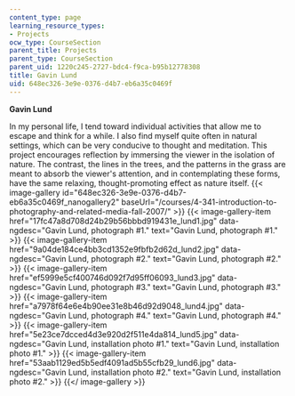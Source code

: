 ```yaml
---
content_type: page
learning_resource_types:
- Projects
ocw_type: CourseSection
parent_title: Projects
parent_type: CourseSection
parent_uid: 1220c245-2727-bdc4-f9ca-b95b12778308
title: Gavin Lund
uid: 648ec326-3e9e-0376-d4b7-eb6a35c0469f
---
```


**Gavin Lund**

In my personal life, I tend toward individual activities that allow me to escape and think for a while. I also find myself quite often in natural settings, which can be very conducive to thought and meditation. This project encourages reflection by immersing the viewer in the isolation of nature. The contrast, the lines in the trees, and the patterns in the grass are meant to absorb the viewer's attention, and in contemplating these forms, have the same relaxing, thought-promoting effect as nature itself.
{{< image-gallery id="648ec326-3e9e-0376-d4b7-eb6a35c0469f_nanogallery2" baseUrl="/courses/4-341-introduction-to-photography-and-related-media-fall-2007/" >}}
{{< image-gallery-item href="17fc47a8d708d24b29b56bbbd919431e_lund1.jpg" data-ngdesc="Gavin Lund, photograph #1." text="Gavin Lund, photograph #1." >}}
{{< image-gallery-item href="9a04de184ce4bb3cd1352e9fbfb2d62d_lund2.jpg" data-ngdesc="Gavin Lund, photograph #2." text="Gavin Lund, photograph #2." >}}
{{< image-gallery-item href="ef5999e5cf400746d092f7d95ff06093_lund3.jpg" data-ngdesc="Gavin Lund, photograph #3." text="Gavin Lund, photograph #3." >}}
{{< image-gallery-item href="a7978f64e6e4b90ee31e8b46d92d9048_lund4.jpg" data-ngdesc="Gavin Lund, photograph #4." text="Gavin Lund, photograph #4." >}}
{{< image-gallery-item href="5e23ce7dcced4d3e920d2f511e4da814_lund5.jpg" data-ngdesc="Gavin Lund, installation photo #1." text="Gavin Lund, installation photo #1." >}}
{{< image-gallery-item href="53aab1129ed5b5edf4091ad5b55cfb29_lund6.jpg" data-ngdesc="Gavin Lund, installation photo #2." text="Gavin Lund, installation photo #2." >}}
{{</ image-gallery >}}